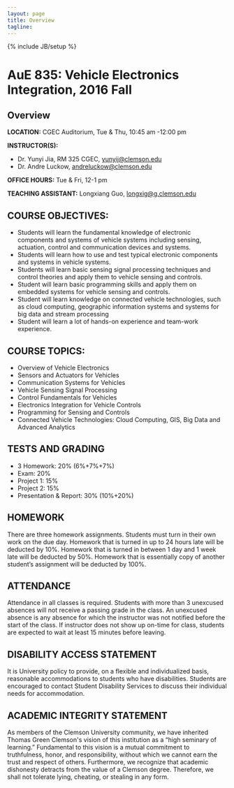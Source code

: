 ```yaml
---
layout: page
title: Overview
tagline: 
---
```

{% include JB/setup %}

# AuE 835: Vehicle Electronics Integration, 2016 Fall

## Overview

**LOCATION:** CGEC Auditorium, Tue & Thu, 10:45 am -12:00 pm

**INSTRUCTOR(S):**  

* Dr. Yunyi Jia, RM 325 CGEC, yunyij@clemson.edu           
* Dr. Andre Luckow, andreluckow@clemson.edu

**OFFICE HOURS:** Tue & Fri, 12-1 pm

**TEACHING ASSISTANT:** Longxiang Guo, longxig@g.clemson.edu


## COURSE OBJECTIVES:

*	Students will learn the fundamental knowledge of electronic components and systems of vehicle systems including sensing, actuation, control and communication devices and systems.
*	Students will learn how to use and test typical electronic components and systems in vehicle systems.
*	Students will learn basic sensing signal processing techniques and control theories and apply them to vehicle sensing and controls.
*	Student will learn basic programming skills and apply them on embedded systems for vehicle sensing and controls.
*	Student will learn knowledge on connected vehicle technologies, such as cloud computing, geographic information systems and systems for big data and stream processing
*	Student will learn a lot of hands-on experience and team-work experience.

## COURSE TOPICS:

*	Overview of Vehicle Electronics 
*	Sensors and Actuators for Vehicles
*	Communication Systems for Vehicles  
*	Vehicle Sensing Signal Processing 
*	Control Fundamentals for Vehicles
*	Electronics Integration for Vehicle Controls 
*	Programming for Sensing and Controls
*	Connected Vehicle Technologies: Cloud Computing, GIS, Big Data and Advanced Analytics


## TESTS AND GRADING

*	3 Homework: 20% (6%+7%+7%)
*	Exam: 20%
*	Project 1: 15%
*	Project 2: 15%
*	Presentation & Report: 30% (10%+20%)


## HOMEWORK

There are three homework assignments. Students must turn in their own work on the due day. Homework that is turned in up to 24 hours late will be deducted by 10%. Homework that is turned in between 1 day and 1 week late will be deducted by 50%. Homework that is essentially copy of another student’s assignment will be deducted by 100%.

## ATTENDANCE

Attendance in all classes is required. Students with more than 3 unexcused absences will not receive a passing grade in the class. An unexcused absence is any absence for which the instructor was not notified before the start of the class. If instructor does not show up on-time for class, students are expected to wait at least 15 minutes before leaving.

## DISABILITY ACCESS STATEMENT 

It is University policy to provide, on a flexible and individualized basis, reasonable accommodations to students who have disabilities. Students are encouraged to contact Student Disability Services to discuss their individual needs for accommodation. 

## ACADEMIC INTEGRITY STATEMENT 

As members of the Clemson University community, we have inherited Thomas Green Clemson's vision of this institution as a “high seminary of learning.” Fundamental to this vision is a mutual commitment to truthfulness, honor, and responsibility, without which we cannot earn the trust and respect of others. Furthermore, we recognize that academic dishonesty detracts from the value of a Clemson degree. Therefore, we shall not tolerate lying, cheating, or stealing in any form.



